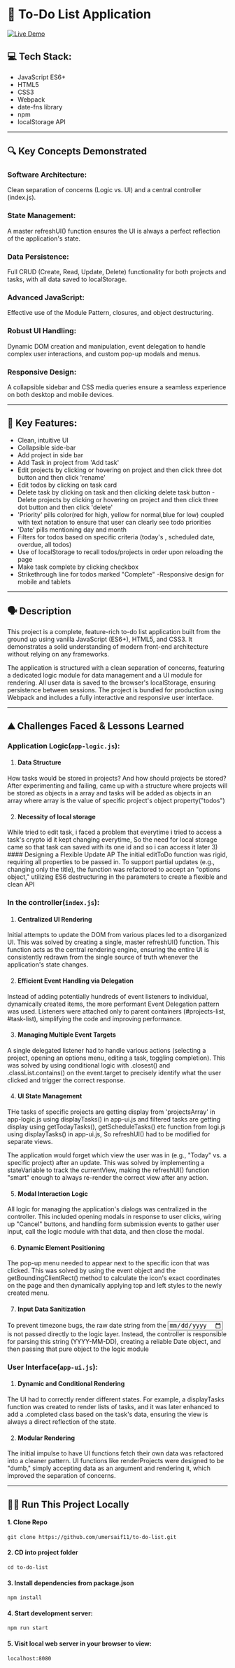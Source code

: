 # 📝 To-Do List Application
[![Live Demo](https://img.shields.io/badge/Live-Demo-brightgreen)](https://umersaif11.github.io/to-do-list/)

## 💻 Tech Stack:

- JavaScript ES6+
- HTML5
- CSS3
- Webpack
- date-fns library
- npm
- localStorage API

---

## 🔍 Key Concepts Demonstrated

### Software Architecture: 
Clean separation of concerns (Logic vs. UI) and a central controller (index.js).
### State Management:
A master refreshUI() function ensures the UI is always a perfect reflection of the application's state.
### Data Persistence: 
Full CRUD (Create, Read, Update, Delete) functionality for both projects and tasks, with all data saved to localStorage.
### Advanced JavaScript:
Effective use of the Module Pattern, closures, and object destructuring. 
### Robust UI Handling: 
Dynamic DOM creation and manipulation, event delegation to handle complex user interactions, and custom pop-up modals and menus.
### Responsive Design: 
A collapsible sidebar and CSS media queries ensure a seamless experience on both desktop and mobile devices.

---

## 🎨 Key Features:

- Clean, intuitive UI
- Collapsible side-bar
- Add project in side bar
- Add Task in project from 'Add task'
- Edit projects by clicking or hovering on project and then click three dot button and then click 'rename'
- Edit todos by clicking on task card
- Delete task by clicking on task and then clicking delete task button
-Delete projects by clicking or hovering on project and then click three dot button and then click 'delete'
- 'Priority' pills color(red for high, yellow for normal,blue for low) coupled with text notation to ensure that user can clearly see todo priorities
- 'Date' pills mentioning day and month
- Filters for todos based on specific criteria (today's , scheduled date, overdue, all todos)
- Use of localStorage to recall todos/projects in order upon reloading the page
- Make task complete by clicking checkbox
- Strikethrough line for todos marked "Complete"
-Responsive design for mobile and tablets
---
## 🗣️ Description

This project is a complete, feature-rich to-do list application built from the ground up using vanilla JavaScript (ES6+), HTML5, and CSS3. It demonstrates a solid understanding of modern front-end architecture without relying on any frameworks.

The application is structured with a clean separation of concerns, featuring a dedicated logic module for data management and a UI module for rendering. All user data is saved to the browser's localStorage, ensuring persistence between sessions. The project is bundled for production using Webpack and includes a fully interactive and responsive user interface.

---

## ⛰️ Challenges Faced & Lessons Learned
### Application Logic(``` app-logic.js ```):
1) #### Data Structure
How tasks would be stored in projects? And how should projects be stored? After experimenting and failing, came up with a structure where projects will be stored as objects in a array and tasks will be added as objects in an array where array is the value of specific project's object property("todos")

2) #### Necessity of local storage
While tried to edit task, i faced a problem that everytime i tried to access a task's crypto id it kept changing everytime, So the need for local storage came so that task can saved with its one id and so i can access it later
3) #### Designing a Flexible Update AP
The initial editToDo function was rigid, requiring all properties to be passed in. To support partial updates (e.g., changing only the title), the function was refactored to accept an "options object," utilizing ES6 destructuring in the parameters to create a flexible and clean API

### In the controller(``` index.js ```):

1) #### Centralized UI Rendering
Initial attempts to update the DOM from various places led to a disorganized UI. This was solved by creating a single, master refreshUI() function. This function acts as the central rendering engine, ensuring the entire UI is consistently redrawn from the single source of truth whenever the application's state changes.

2) #### Efficient Event Handling via Delegation
Instead of adding potentially hundreds of event listeners to individual, dynamically created items, the more performant Event Delegation pattern was used. Listeners were attached only to parent containers (#projects-list, #task-list), simplifying the code and improving performance.

3) #### Managing Multiple Event Targets
A single delegated listener had to handle various actions (selecting a project, opening an options menu, editing a task, toggling completion). This was solved by using conditional logic with .closest() and .classList.contains() on the event.target to precisely identify what the user clicked and trigger the correct response.

4) #### UI State Management
THe tasks of specific projects are getting display from 'projectsArray' in app-logic.js using displayTasks() in app-ui.js and filtered tasks are getting display using getTodayTasks(), getScheduleTasks() etc function from logi.js using displayTasks() in app-ui.js, So refreshUI() had to be modified for separate views. 

The application would forget which view the user was in (e.g., "Today" vs. a specific project) after an update. This was solved by implementing a stateVariable to track the currentView, making the refreshUI() function "smart" enough to always re-render the correct view after any action.

5) #### Modal Interaction Logic
All logic for managing the application's dialogs was centralized in the controller. This included opening modals in response to user clicks, wiring up "Cancel" buttons, and handling form submission events to gather user input, call the logic module with that data, and then close the modal.

6) #### Dynamic Element Positioning 
The pop-up menu needed to appear next to the specific icon that was clicked. This was solved by using the event object and the getBoundingClientRect() method to calculate the icon's exact coordinates on the page and then dynamically applying top and left styles to the newly created menu.

7) #### Input Data Sanitization
 To prevent timezone bugs, the raw date string from the <input type="date"> is not passed directly to the logic layer. Instead, the controller is responsible for parsing this string (YYYY-MM-DD), creating a reliable Date object, and then passing that pure object to the logic module 

### User Interface(``` app-ui.js ```):

1) #### Dynamic and Conditional Rendering
The UI had to correctly render different states. For example, a displayTasks function was created to render lists of tasks, and it was later enhanced to add a .completed class based on the task's data, ensuring the view is always a direct reflection of the state.

2) #### Modular Rendering
The initial impulse to have UI functions fetch their own data was refactored into a cleaner pattern. UI functions like renderProjects were designed to be "dumb," simply accepting data as an argument and rendering it, which improved the separation of concerns.

---

## 🏃📜 Run This Project Locally

#### 1. Clone Repo

```
git clone https://github.com/umersaif11/to-do-list.git
```

#### 2. CD into project folder

```
cd to-do-list
```

#### 3. Install dependencies from package.json

```
npm install
```

#### 4. Start development server:

```
npm run start
```

#### 5. Visit local web server in your browser to view:

```
localhost:8080
```
